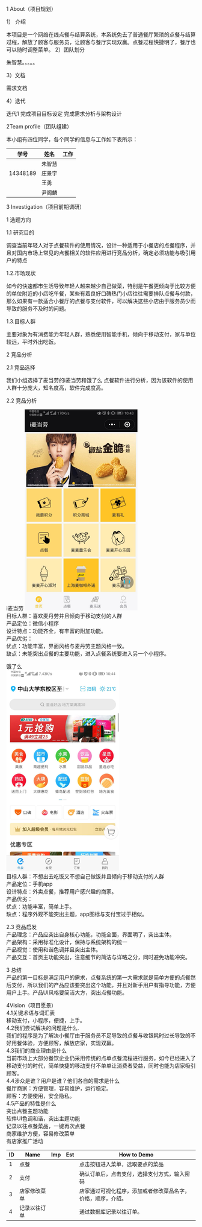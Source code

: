1 About（项目规划）

1）	介绍

本项目是一个网络在线点餐与结算系统，本系统免去了普通餐厅繁琐的点餐与结算过程，解放了顾客与服务员，让顾客与餐厅实现双赢。点餐过程快捷明了，餐厅也可以随时调整菜单。
2）团队划分

朱智慧。。。。。

3）文档

需求文档

4）迭代

迭代1
完成项目目标设定
完成需求分析与架构设计


2Team profile（团队组建）

本小组有四位同学，各个同学的信息与工作如下表所示：


学号 | 姓名 | 工作
-- | -- | --
  | 朱智慧 |  
14348189 | 庄景宇 |  
  | 王勇 |  
  | 尹阁麟 |  

 
3 Investigation（项目前期调研）

1 选题方向

1.1 研究目的

调查当前年轻人对于点餐软件的使用情况，设计一种适用于小餐店的点餐程序，并且对国内市场上常见的点餐相关的软件应用进行竞品分析，确定必须功能与吸引用户的特点

1.2.市场现状

如今的快速都市生活导致年轻人越来越少自己做菜，特别是午餐更倾向于比较方便的单位附近的小店吃午餐，某些有着良好口碑热门小店往往需要排队点餐与付款，那么如果有一款适合小餐厅的点餐与支付软件，可以解决这些小店由于服务员少而导致的服务不及时的问题。

1.3.目标人群

主要对象为有消费能力年轻人群，熟悉使用智能手机，倾向于移动支付，家与单位较远，平时外出吃饭。

2 竞品分析

2.1 竞品选择

我们小组选择了麦当劳的i麦当劳和饿了么
点餐软件进行分析，因为该软件的使用人群十分庞大，知名度高，软件完成度高。

2.2 竞品分析

i麦当劳
<img src="images/iMc.jpg" width="300" alt="i麦丹劳"/>  
目标人群：喜欢麦丹劳并且倾向于移动支付的人群  
产品定位：微信小程序   
设计特点：功能齐全，有丰富的附加功能。   
产品优劣：   
优点：功能丰富，界面风格与麦丹劳主题风格一致。   
缺点：未能突出点餐的主要功能，进入点餐系统要进入另一个小程序。   

饿了么   
<img src="images/elema.jpg" width="300" alt="饿了吗"/>  
目标人群：不想出去吃饭又不想自己做饭并且倾向于移动支付的人群   
产品定位：手机app   
设计特点：外卖点餐，推荐用户感兴趣的商家。   
产品优劣：   
优点：功能丰富，简单上手。   
缺点：程序外观不能突出主题，app图标与支付宝过于相似。   
   
2.3 竞品启发   
产品理念：产品应突出自身核心功能，功能全面，界面明了，突出主体。   
产品架构：采用标准化设计，保持与系统架构的统一   
产品视觉：使用和谐色调并且突出主体。   
产品交互：首页主功能突出，注意细节的简洁与详略之分，同时避免功能冲突。   
   
3 总结   
产品的第一目标是满足用户的需求，点餐系统的第一大需求就是简单方便的点餐然后支付，所以我们的产品应该要突出这个功能，并且对新手用户有指导功能，方便用户上手。产品UI风格要简洁大方，突出点餐功能。   
   
4Vision（项目愿景）   
4.1关键术语与词汇表   
移动支付，小程序，便捷，上手。   
4.2我们尝试解决的问题是什么.   
我们的程序是为了解决小餐厅由于服务员不足导致的点餐与收银耗时过长导致的不好用餐体验，方便顾客，解放店家，实现双赢。   
4.3我们的商业理由是什么   
当前市场上大部分餐饮企业仍采用传统的点单点餐流程进行服务，如今已经进入了移动支付的时代，简单快捷的移动支付不单单让消费者受益，同时也能为店家吸引顾客。   
4.4涉众是谁？用户是谁？他们各自的需求是什么   
餐厅商家：方便管理，容易维护，运行稳定。   
顾客：方便使用，安全隐私。   
4.5产品的特性是什么   
突出点餐主题功能   
软件UI色调和谐，突出主题功能   
记录以往点餐菜品，一键再次点餐   
商家维护方便，容易修改菜单   
有店家推广活动   


ID | Name | Imp | Est | How to Demo
-- | -- | -- | -- | --
1 | 点餐 |   |   | 点击按钮进入菜单，选取要点的菜品
2 | 支付 |   |   | 确认订单后，点击支付，选择支付方式，输入密码
3 | 店家修改菜单 |   |   | 店家通过可视化程序，添加或者修改菜品名字，价格，顺序，介绍。
4 | 记录以往订单 |   |   | 通过数据库记录以往订单。

